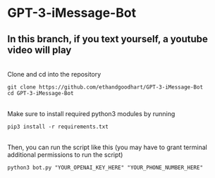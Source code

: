 # GPT-3-iMessage-Bot
## In this branch, if you text yourself, a youtube video will play

<br>Clone and cd into the repository

`git clone https://github.com/ethandgoodhart/GPT-3-iMessage-Bot`<br>
`cd GPT-3-iMessage-Bot`<br><br>

Make sure to install required python3 modules by running

`pip3 install -r requirements.txt`<br><br>

Then, you can run the script like this (you may have to grant terminal additional permissions to run the script)

`python3 bot.py "YOUR_OPENAI_KEY_HERE" "YOUR_PHONE_NUMBER_HERE"`
